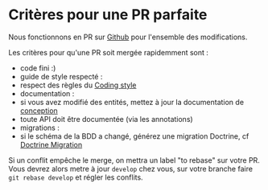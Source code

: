 # Critères pour une PR parfaite

Nous fonctionnons en PR sur [Github](https://github.com/EtewaZINSOU/BlogPerso) pour l'ensemble des modifications.

Les critères pour qu'une PR soit mergée rapidemment sont :
 * code fini :)
 * guide de style respecté :
  * respect des règles du [Coding style](CodingStyle.md)
 * documentation :
  * si vous avez modifié des entités, mettez à jour la documentation de [conception](Conception.md)
  * toute API doit être documentée (via les annotations)
 * migrations :
  * si le schéma de la BDD a changé, générez une migration Doctrine, cf [Doctrine Migration](Migration.md)

Si un conflit empêche le merge, on mettra un label "to rebase" sur votre PR. 
Vous devrez alors metre à jour `develop` chez vous, sur votre branche faire `git rebase develop` et régler les conflits.
